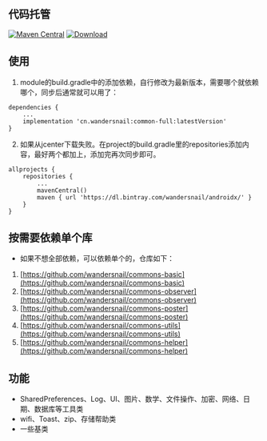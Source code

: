 ## 代码托管
[![Maven Central](https://maven-badges.herokuapp.com/maven-central/cn.wandersnail/common-full/badge.svg)](https://maven-badges.herokuapp.com/maven-central/cn.wandersnail/common-full)
[![Download](https://api.bintray.com/packages/wandersnail/androidx/common-full/images/download.svg) ](https://bintray.com/wandersnail/androidx/common-full/_latestVersion)


## 使用

1. module的build.gradle中的添加依赖，自行修改为最新版本，需要哪个就依赖哪个，同步后通常就可以用了：
```
dependencies {
	...
	implementation 'cn.wandersnail:common-full:latestVersion'
}
```

2. 如果从jcenter下载失败。在project的build.gradle里的repositories添加内容，最好两个都加上，添加完再次同步即可。
```
allprojects {
	repositories {
		...
		mavenCentral()
		maven { url 'https://dl.bintray.com/wandersnail/androidx/' }
	}
}
```

## 按需要依赖单个库

- 如果不想全部依赖，可以依赖单个的，仓库如下：

1. [https://github.com/wandersnail/commons-basic](https://github.com/wandersnail/commons-basic)
1. [https://github.com/wandersnail/commons-observer](https://github.com/wandersnail/commons-observer)
2. [https://github.com/wandersnail/commons-poster](https://github.com/wandersnail/commons-poster)
3. [https://github.com/wandersnail/commons-utils](https://github.com/wandersnail/commons-utils)
4. [https://github.com/wandersnail/commons-helper](https://github.com/wandersnail/commons-helper)

## 功能

- SharedPreferences、Log、UI、图片、数学、文件操作、加密、网络、日期、数据库等工具类
- wifi、Toast、zip、存储帮助类
- 一些基类
